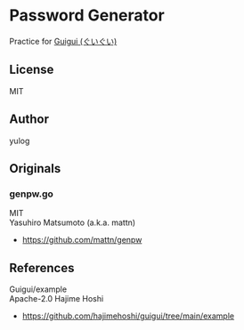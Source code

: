 # Password Generator

Practice for [Guigui (ぐいぐい)](https://github.com/hajimehoshi/guigui)

## License

MIT

## Author

yulog

## Originals

### genpw.go

MIT  
Yasuhiro Matsumoto (a.k.a. mattn)

- https://github.com/mattn/genpw

## References

Guigui/example  
Apache-2.0 Hajime Hoshi

- https://github.com/hajimehoshi/guigui/tree/main/example